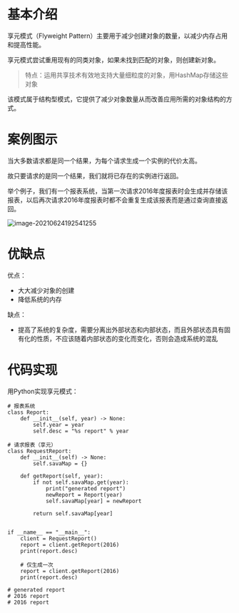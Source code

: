 # 基本介绍

享元模式（Flyweight Pattern）主要用于减少创建对象的数量，以减少内存占用和提高性能。

享元模式尝试重用现有的同类对象，如果未找到匹配的对象，则创建新对象。

> 特点：运用共享技术有效地支持大量细粒度的对象，用HashMap存储这些对象

该模式属于结构型模式，它提供了减少对象数量从而改善应用所需的对象结构的方式。

# 案例图示

当大多数请求都是同一个结果，为每个请求生成一个实例的代价太高。

故只要请求的是同一个结果，我们就将已存在的实例进行返回。

举个例子，我们有一个报表系统，当第一次请求2016年度报表时会生成并存储该报表，以后再次请求2016年度报表时都不会重复生成该报表而是通过查询直接返回。

![image-20210624192541255](https://images-1302522496.cos.ap-nanjing.myqcloud.com/img/image-20210624192541255.png)



# 优缺点

优点：

- 大大减少对象的创建
- 降低系统的内存

缺点：

- 提高了系统的复杂度，需要分离出外部状态和内部状态，而且外部状态具有固有化的性质，不应该随着内部状态的变化而变化，否则会造成系统的混乱





# 代码实现

用Python实现享元模式：

```
# 报表系统
class Report:
    def __init__(self, year) -> None:
        self.year = year
        self.desc = "%s report" % year

# 请求报表（享元）
class RequestReport:
    def __init__(self) -> None:
        self.savaMap = {}

    def getReport(self, year):
        if not self.savaMap.get(year):
            print("generated report")
            newReport = Report(year)
            self.savaMap[year] = newReport

        return self.savaMap[year]


if __name__ == "__main__":
    client = RequestReport()
    report = client.getReport(2016)
    print(report.desc)

    # 仅生成一次
    report = client.getReport(2016)
    print(report.desc)

# generated report
# 2016 report
# 2016 report
```

